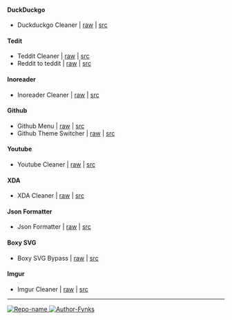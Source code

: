 #### DuckDuckgo

- Duckduckgo Cleaner | [raw](https://github.com/fynks/userscripts/raw/main/ddg/ddg-extender.user.js) | [src](https://github.com/fynks/userscripts/)

#### Tedit

- Teddit Cleaner | [raw](https://github.com/fynks/userscripts/raw/main/teddit/teddit-cleaner.user.js) | [src](https://github.com/fynks/userscripts/)
- Reddit to teddit | [raw](https://github.com/fynks/userscripts/raw/main/teddit/reddit-to-teddit-redictor.user.js) | [src](https://github.com/fynks/userscripts/)

#### Inoreader

- Inoreader Cleaner | [raw](https://github.com/fynks/userscripts/raw/main/inoreader/inoreader-cleaner.user.js) | [src](https://github.com/Hacksign/configs/blob/master/firefox/plugins/greasemonkey/inoreader.user.js)

#### Github

- Github Menu | [raw](https://github.com/fynks/userscripts/raw/main/github/github-menu.user.js) | [src](https://github.com/HaleShaw/TM-GitHubMenu)
- Github Theme Switcher | [raw](https://github.com/fynks/userscripts/raw/main/github/github-theme-switch.user.js) | [src](https://github.com/kidonng/cherry)

#### Youtube

- Youtube Cleaner | [raw](https://github.com/fynks/userscripts/raw/main/youtube/youtube-cleaner.user.js) | [src](https://github.com/fynks/userscripts/)

#### XDA

- XDA Cleaner | [raw](https://github.com/fynks/userscripts/raw/main/xda/xda-cleaner.user.js) | [src](https://github.com/fynks/userscripts/)

#### Json Formatter

- Json Formatter | [raw](https://github.com/fynks/userscripts/raw/main/json/json-formatter.user.js) | [src](https://github.com/fynks/userscripts/)

#### Boxy SVG

- Boxy SVG Bypass | [raw](https://github.com/fynks/userscripts/raw/main/boxysvg/boxy-svg-bypass.user.js) | [src](https://greasyfork.org/users/718362)

#### Imgur

- Imgur Cleaner | [raw](https://github.com/fynks/userscripts/raw/main/imgur/imgur-minimal.user.js) | [src](https://github.com/krisu5/userstyles/tree/master/Imgur%20-%20Minimal%20and%20Anti-Social%20for%20non-Imgurians)
   

---

[![Repo-name](https://img.shields.io/badge/Visit-configs-lightblue?style=for-the-badge&logo=github) ](https://github.com/fynks/configs)
[ ![Author-Fynks](https://img.shields.io/badge/Author-Fynks-yellow?style=for-the-badge&logo=atom)](#)
